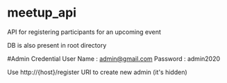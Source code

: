 # meetup_api
API for registering participants for an upcoming event

DB is also present in root directory

#Admin Credential
User Name : admin@gmail.com	
Password  : admin2020

Use http://{host}/register URI to create new admin (it's hidden)









